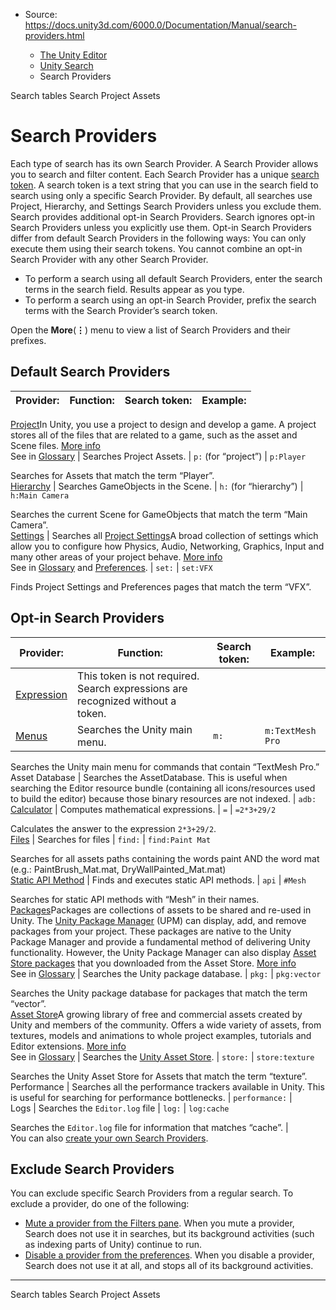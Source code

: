 * Source: https://docs.unity3d.com/6000.0/Documentation/Manual/search-providers.html

  * [The Unity Editor](https://docs.unity3d.com/6000.0/Documentation/Manual/unity-editor.html)
  * [Unity Search](https://docs.unity3d.com/6000.0/Documentation/Manual/search-overview.html)
  * Search Providers


[](https://docs.unity3d.com/6000.0/Documentation/Manual/search-tables.html)
Search tables
[](https://docs.unity3d.com/6000.0/Documentation/Manual/search-assets.html)
Search Project Assets
# Search Providers
Each type of search has its own Search Provider. A Search Provider allows you to search and filter content. Each Search Provider has a unique [search token](https://docs.unity3d.com/6000.0/Documentation/Manual/search-filters.html#search-tokens). A search token is a text string that you can use in the search field to search using only a specific Search Provider.
By default, all searches use Project, Hierarchy, and Settings Search Providers unless you exclude them.
Search provides additional opt-in Search Providers. Search ignores opt-in Search Providers unless you explicitly use them. Opt-in Search Providers differ from default Search Providers in the following ways:
You can only execute them using their search tokens. You cannot combine an opt-in Search Provider with any other Search Provider.
  * To perform a search using all default Search Providers, enter the search terms in the search field. Results appear as you type.
  * To perform a search using an opt-in Search Provider, prefix the search terms with the Search Provider’s search token.  
  
Open the **More**(**⋮**) menu to view a list of Search Providers and their prefixes.  



## Default Search Providers
Provider: | Function: | Search token: | Example:  
---|---|---|---  
[Project](https://docs.unity3d.com/6000.0/Documentation/Manual/search-assets.html)In Unity, you use a project to design and develop a game. A project stores all of the files that are related to a game, such as the asset and Scene files. [More info](https://docs.unity3d.com/6000.0/Documentation/Manual/2Dor3D.html)  
See in [Glossary](https://docs.unity3d.com/6000.0/Documentation/Manual/Glossary.html#Project) | Searches Project Assets. |  `p:` (for “project”) |  `p:Player`   
  
Searches for Assets that match the term “Player”.  
[Hierarchy](https://docs.unity3d.com/6000.0/Documentation/Manual/search-scene.html) | Searches GameObjects in the Scene. |  `h:` (for “hierarchy”) |  `h:Main Camera`   
  
Searches the current Scene for GameObjects that match the term “Main Camera”.  
[Settings](https://docs.unity3d.com/6000.0/Documentation/Manual/search-settings.html) | Searches all [Project Settings](https://docs.unity3d.com/6000.0/Documentation/Manual/comp-ManagerGroup.html)A broad collection of settings which allow you to configure how Physics, Audio, Networking, Graphics, Input and many other areas of your project behave. [More info](https://docs.unity3d.com/6000.0/Documentation/Manual/comp-ManagerGroup.html)  
See in [Glossary](https://docs.unity3d.com/6000.0/Documentation/Manual/Glossary.html#ProjectSettings) and [Preferences](https://docs.unity3d.com/6000.0/Documentation/Manual/Preferences.html). | `set:` |  `set:VFX`   
  
Finds Project Settings and Preferences pages that match the term “VFX”.  
## Opt-in Search Providers
Provider: | Function: | Search token: | Example:  
---|---|---|---  
[Expression](https://docs.unity3d.com/6000.0/Documentation/Manual/search-expressions.html) | This token is not required. Search expressions are recognized without a token. |  |   
[Menus](https://docs.unity3d.com/6000.0/Documentation/Manual/search-menu.html) | Searches the Unity main menu. | `m:` |  `m:TextMesh Pro`  
  
Searches the Unity main menu for commands that contain “TextMesh Pro.”  
Asset Database | Searches the AssetDatabase. This is useful when searching the Editor resource bundle (containing all icons/resources used to build the editor) because those binary resources are not indexed. | `adb:`  
[Calculator](https://docs.unity3d.com/6000.0/Documentation/Manual/search-calculator.html) | Computes mathematical expressions. | `=` |  `=2*3+29/2`   
  
Calculates the answer to the expression `2*3+29/2`.  
[Files](https://docs.unity3d.com/6000.0/Documentation/Manual/search-files.html) | Searches for files | `find:` |  `find:Paint Mat`  
  
Searches for all assets paths containing the words paint AND the word mat (e.g.: PaintBrush_Mat.mat, DryWallPainted_Mat.mat)  
[Static API Method](https://docs.unity3d.com/6000.0/Documentation/Manual/search-api.html) | Finds and executes static API methods. | `api` |  `#Mesh`   
  
Searches for static API methods with “Mesh” in their names.  
[Packages](https://docs.unity3d.com/6000.0/Documentation/Manual/search-packages.html)Packages are collections of assets to be shared and re-used in Unity. The [Unity Package Manager](https://docs.unity3d.com/6000.0/Documentation/Manual/upm-ui.html) (UPM) can display, add, and remove packages from your project. These packages are native to the Unity Package Manager and provide a fundamental method of delivering Unity functionality. However, the Unity Package Manager can also display [Asset Store packages](https://docs.unity3d.com/6000.0/Documentation/Manual/AssetStorePackages.html) that you downloaded from the Asset Store. [More info](https://docs.unity3d.com/6000.0/Documentation/Manual/Packages.html)  
See in [Glossary](https://docs.unity3d.com/6000.0/Documentation/Manual/Glossary.html#Packages) | Searches the Unity package database. | `pkg:` |  `pkg:vector`  
  
Searches the Unity package database for packages that match the term “vector”.  
[Asset Store](https://docs.unity3d.com/6000.0/Documentation/Manual/search-asset-store.html)A growing library of free and commercial assets created by Unity and members of the community. Offers a wide variety of assets, from textures, models and animations to whole project examples, tutorials and Editor extensions. [More info](https://docs.unity3d.com/6000.0/Documentation/Manual/AssetStore.html)  
See in [Glossary](https://docs.unity3d.com/6000.0/Documentation/Manual/Glossary.html#AssetStore) | Searches the [Unity Asset Store](https://assetstore.unity.com). | `store:` |  `store:texture`   
  
Searches the Unity Asset Store for Assets that match the term “texture”.  
Performance | Searches all the performance trackers available in Unity. This is useful for searching for performance bottlenecks. | `performance:` |   
Logs | Searches the `Editor.log` file | `log:` |  `log:cache`  
  
Searches the `Editor.log` file for information that matches “cache”. |   
You can also [create your own Search Providers](https://docs.unity3d.com/6000.0/Documentation/Manual/api.html).
## Exclude Search Providers
You can exclude specific Search Providers from a regular search. To exclude a provider, do one of the following:
  * [Mute a provider from the Filters pane](https://docs.unity3d.com/6000.0/Documentation/Manual/search-filters.html#persistent-search-filters). When you mute a provider, Search does not use it in searches, but its background activities (such as indexing parts of Unity) continue to run.
  * [Disable a provider from the preferences](https://docs.unity3d.com/6000.0/Documentation/Manual/Preferences.html#search). When you disable a provider, Search does not use it at all, and stops all of its background activities.


* * *
[](https://docs.unity3d.com/6000.0/Documentation/Manual/search-tables.html)
Search tables
[](https://docs.unity3d.com/6000.0/Documentation/Manual/search-assets.html)
Search Project Assets
